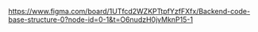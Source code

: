 <!-- Link to design codebase for the business logic backend -->

https://www.figma.com/board/1UTfcd2WZKPTtpfYzfFXfx/Backend-code-base-structure-0?node-id=0-1&t=O6nudzH0jvMknP15-1

